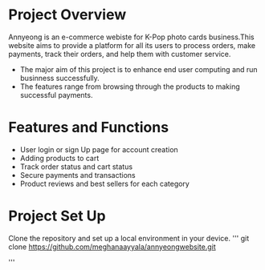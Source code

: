 
# Project Overview
Annyeong is an e-commerce webiste for K-Pop photo cards business.This website aims to provide a platform for all its users to process orders, make payments, track their orders, and help them with customer service. 

- The major aim of this project is to enhance end user computing and run businness successfully.
- The features range from browsing through the products to making successful payments.

# Features and Functions
- User login or sign Up page for account creation
- Adding products to cart 
- Track order status and cart status
- Secure payments and transactions
- Product reviews and best sellers for each category

# Project Set Up
Clone the repository and set up a local environment in your device.
'''
git clone https://github.com/meghanaayyala/annyeongwebsite.git

'''